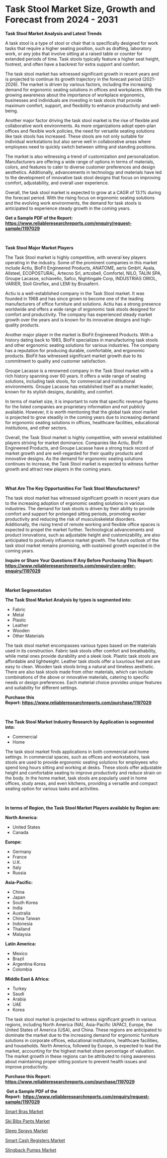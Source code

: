 <p><h1>Task Stool Market Size, Growth and Forecast from 2024 - 2031</h1></p><p><strong>Task Stool Market Analysis and Latest Trends</strong></p>
<p><p>A task stool is a type of stool or chair that is specifically designed for work tasks that require a higher seating position, such as drafting, laboratory work, or any jobs that involve sitting at a raised table or counter for extended periods of time. Task stools typically feature a higher seat height, footrest, and often have a backrest for extra support and comfort.</p><p>The task stool market has witnessed significant growth in recent years and is projected to continue its growth trajectory in the forecast period (2021-2026). The market is driven by various factors, including the increasing demand for ergonomic seating solutions in offices and workplaces. With the growing awareness about the importance of workplace ergonomics, businesses and individuals are investing in task stools that provide maximum comfort, support, and flexibility to enhance productivity and well-being.</p><p>Another major factor driving the task stool market is the rise of flexible and collaborative work environments. As more organizations adopt open-plan offices and flexible work policies, the need for versatile seating solutions like task stools has increased. These stools are not only suitable for individual workstations but also serve well in collaborative areas where employees need to quickly switch between sitting and standing positions.</p><p>The market is also witnessing a trend of customization and personalization. Manufacturers are offering a wide range of options in terms of materials, colors, and features to cater to diverse customer preferences and design aesthetics. Additionally, advancements in technology and materials have led to the development of innovative task stool designs that focus on improving comfort, adjustability, and overall user experience.</p><p>Overall, the task stool market is expected to grow at a CAGR of 13.1% during the forecast period. With the rising focus on ergonomic seating solutions and the evolving work environments, the demand for task stools is anticipated to experience steady growth in the coming years.</p></p>
<p><strong>Get a Sample PDF of the Report:&nbsp; <a href="https://www.reliableresearchreports.com/enquiry/request-sample/1197029">https://www.reliableresearchreports.com/enquiry/request-sample/1197029</a></strong></p>
<p>&nbsp;</p>
<p><strong>Task Stool Major Market Players</strong></p>
<p><p>The Task Stool market is highly competitive, with several key players operating in the industry. Some of the prominent companies in this market include Actiu, BioFit Engineered Products, ANATOME, aeris GmbH, Ayala, Allsteel, ECOPOSTURAL, Artecno Srl, artcobell, Comfortel, NILO, TALIN SPA, Groupe Lacasse, schiavello, Safco, Nightingale Corp, INDUSTRIAS ORIOL, VARIER, Stoll Giroflex, and LEMI by Brusaferri.</p><p>Actiu is a well-established company in the Task Stool market. It was founded in 1968 and has since grown to become one of the leading manufacturers of office furniture and solutions. Actiu has a strong presence worldwide and offers a wide range of ergonomic task stools designed for comfort and productivity. The company has experienced steady market growth over the years and is known for its innovative designs and high-quality products.</p><p>Another major player in the market is BioFit Engineered Products. With a history dating back to 1983, BioFit specializes in manufacturing task stools and other ergonomic seating solutions for various industries. The company has a reputation for producing durable, comfortable, and ergonomic products. BioFit has witnessed significant market growth due to its commitment to quality and customer satisfaction.</p><p>Groupe Lacasse is a renowned company in the Task Stool market with a rich history spanning over 60 years. It offers a wide range of seating solutions, including task stools, for commercial and institutional environments. Groupe Lacasse has established itself as a market leader, known for its stylish designs, durability, and comfort.</p><p>In terms of market size, it is important to note that specific revenue figures for the listed companies are proprietary information and not publicly available. However, it is worth mentioning that the global task stool market is projected to grow steadily in the coming years due to increasing demand for ergonomic seating solutions in offices, healthcare facilities, educational institutions, and other sectors.</p><p>Overall, the Task Stool market is highly competitive, with several established players striving for market dominance. Companies like Actiu, BioFit Engineered Products, and Groupe Lacasse have a strong track record of market growth and are well-regarded for their quality products and innovative designs. As the demand for ergonomic seating solutions continues to increase, the Task Stool market is expected to witness further growth and attract new players in the coming years.</p></p>
<p>&nbsp;</p>
<p><strong>What Are The Key Opportunities For Task Stool Manufacturers?</strong></p>
<p><p>The task stool market has witnessed significant growth in recent years due to the increasing adoption of ergonomic seating solutions in various industries. The demand for task stools is driven by their ability to provide comfort and support for prolonged sitting periods, promoting worker productivity and reducing the risk of musculoskeletal disorders. Additionally, the rising trend of remote working and flexible office spaces is expected to propel the market further. Technological advancements and product innovations, such as adjustable height and customizability, are also anticipated to positively influence market growth. The future outlook of the task stool market remains promising, with sustained growth expected in the coming years.</p></p>
<p><strong>Inquire or Share Your Questions If Any Before Purchasing This Report: <a href="https://www.reliableresearchreports.com/enquiry/pre-order-enquiry/1197029">https://www.reliableresearchreports.com/enquiry/pre-order-enquiry/1197029</a></strong></p>
<p>&nbsp;</p>
<p><strong>Market Segmentation</strong></p>
<p><strong>The Task Stool Market Analysis by types is segmented into:</strong></p>
<p><ul><li>Fabric</li><li>Metal</li><li>Plastic</li><li>Leather</li><li>Wooden</li><li>Other Materials</li></ul></p>
<p><p>The task stool market encompasses various types based on the materials used in its construction. Fabric task stools offer comfort and breathability, while metal ones provide durability and a sleek look. Plastic task stools are affordable and lightweight. Leather task stools offer a luxurious feel and are easy to clean. Wooden task stools bring a natural and timeless aesthetic. There are also task stools made from other materials, which can include combinations of the above or innovative materials, catering to specific needs or design preferences. Each material choice provides unique features and suitability for different settings.</p></p>
<p><strong>Purchase this Report:&nbsp;<a href="https://www.reliableresearchreports.com/purchase/1197029">https://www.reliableresearchreports.com/purchase/1197029</a></strong></p>
<p>&nbsp;</p>
<p><strong>The Task Stool Market Industry Research by Application is segmented into:</strong></p>
<p><ul><li>Commercial</li><li>Home</li></ul></p>
<p><p>The task stool market finds applications in both commercial and home settings. In commercial spaces, such as offices and workstations, task stools are used to provide ergonomic seating solutions for employees who spend long hours sitting and working at desks. These stools offer adjustable height and comfortable seating to improve productivity and reduce strain on the body. In the home market, task stools are popularly used in home offices, study areas, and even kitchens, providing a versatile and compact seating option for various tasks and activities.</p></p>
<p>&nbsp;</p>
<p><strong>In terms of Region, the Task Stool Market Players available by Region are:</strong></p>
<p>
    <p> <strong> North America: </strong>
        <ul>
            <li>United States</li>
            <li>Canada</li>
        </ul>
        </p> 
    <p> <strong> Europe: </strong>
        <ul>
            <li>Germany</li>
            <li>France</li>
            <li>U.K.</li>
            <li>Italy</li>
            <li>Russia</li>
        </ul>
        </p> 
    <p> <strong> Asia-Pacific: </strong>
        <ul>
            <li>China</li>
            <li>Japan</li>
            <li>South Korea</li>
            <li>India</li>
            <li>Australia</li>
            <li>China Taiwan</li>
            <li>Indonesia</li>
            <li>Thailand</li>
            <li>Malaysia</li>
        </ul>
        </p> 
    <p> <strong> Latin America: </strong>
        <ul>
            <li>Mexico</li>
            <li>Brazil</li>
            <li>Argentina Korea</li>
            <li>Colombia</li>
        </ul>
        </p> 
    <p> <strong> Middle East & Africa: </strong>
        <ul>
            <li>Turkey</li>
            <li>Saudi</li>
            <li>Arabia</li>
            <li>UAE</li>
            <li>Korea</li>
        </ul>
    </p>
    </p>
<p><p>The task stool market is projected to witness significant growth in various regions, including North America (NA), Asia-Pacific (APAC), Europe, the United States of America (USA), and China. These regions are anticipated to dominate the market due to the increasing demand for ergonomic furniture solutions in corporate offices, educational institutions, healthcare facilities, and households. North America, followed by Europe, is expected to lead the market, accounting for the highest market share percentage of valuation. The market growth in these regions can be attributed to rising awareness about maintaining proper sitting posture to prevent health issues and improve productivity.</p></p>
<p><strong>Purchase this Report: <a href="https://www.reliableresearchreports.com/purchase/1197029">https://www.reliableresearchreports.com/purchase/1197029</a></strong></p>
<p>&nbsp;<strong>Get a Sample PDF of the Report:&nbsp;&nbsp;<a href="https://www.reliableresearchreports.com/enquiry/request-sample/1197029">https://www.reliableresearchreports.com/enquiry/request-sample/1197029</a></strong></p>
<p><strong></strong></p>
<p><p><a href="https://github.com/provorikovar/Market-Research-Report-List-2/blob/main/smart-bras-market.md">Smart Bras Market</a></p><p><a href="https://github.com/Krish2023na/Market-Research-Report-List-2/blob/main/ski-bibs-pants-market.md">Ski Bibs Pants Market</a></p><p><a href="https://github.com/kuntayevaz/Market-Research-Report-List-2/blob/main/sleep-sprays-market.md">Sleep Sprays Market</a></p><p><a href="https://github.com/aliciawhite5576/Market-Research-Report-List-2/blob/main/smart-cash-registers-market.md">Smart Cash Registers Market</a></p><p><a href="https://github.com/kipkeeva/Market-Research-Report-List-2/blob/main/slingback-pumps-market.md">Slingback Pumps Market</a></p></p>